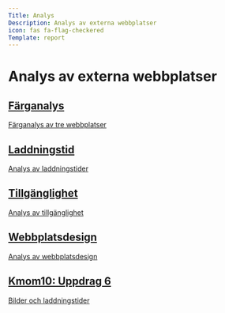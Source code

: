```yaml
---
Title: Analys
Description: Analys av externa webbplatser
icon: fas fa-flag-checkered
Template: report
---
```


# Analys av externa webbplatser

<div class="kmom-grid-box">
    <a href="analysis/sub/01_colors" alt="länk till färganalys">
        <h2>Färganalys</h2>
        <p>Färganalys av tre webbplatser</p>
        <div class="arrow"><i class="fas fa-arrow-circle-right"></i></div>
    </a>
</div>
<div class="kmom-grid-box">
    <a href="analysis/sub/02_load" alt="länk till bildanalys">
        <h2>Laddningstid</h2>
        <p>Analys av laddningstider</p>
        <div class="arrow"><i class="fas fa-arrow-circle-right"></i></div>
    </a>
</div>
<div class="kmom-grid-box">
    <a href="analysis/sub/03_design_principles" alt="länk till tillgänglighetsanalysen">
        <h2>Tillgänglighet</h2>
        <p>Analys av tillgänglighet</p>
        <div class="arrow"><i class="fas fa-arrow-circle-right"></i></div>
    </a>
</div>
<div class="kmom-grid-box">
    <a href="analysis/sub/10_webbplatsdesign" alt="länk till analys av webbplatsdesign">
        <h2>Webbplatsdesign</h2>
        <p>Analys av webbplatsdesign</p>
        <div class="arrow"><i class="fas fa-arrow-circle-right"></i></div>
    </a>
</div>
<div class="kmom-grid-box">
    <a href="analysis/sub/11_design-och-webbplatser" alt="länk till analys av webbplatsdesign">
        <h2>Kmom10: Uppdrag 6</h2>
        <p>Bilder och laddningstider</p>
        <div class="arrow"><i class="fas fa-arrow-circle-right"></i></div>
    </a>
</div>
